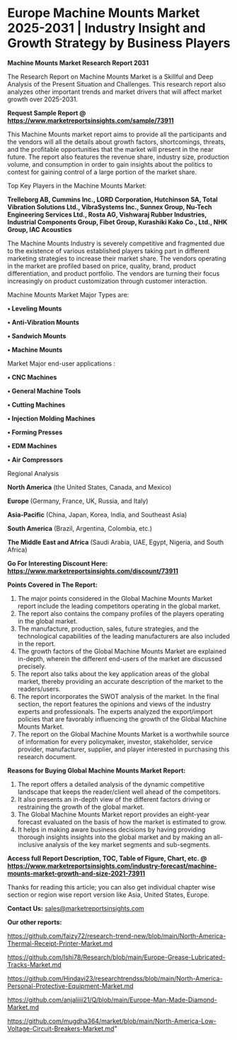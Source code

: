  # Europe Machine Mounts Market 2025-2031 | Industry Insight and Growth Strategy by Business Players

<strong>Machine Mounts Market Research Report 2031</strong>

The Research Report on Machine Mounts Market is a Skillful and Deep Analysis of the Present Situation and Challenges. This research report also analyzes other important trends and market drivers that will affect market growth over 2025-2031.

<strong>Request Sample Report @ <a href=https://www.marketreportsinsights.com/sample/73911>https://www.marketreportsinsights.com/sample/73911</a></strong>

This Machine Mounts market report aims to provide all the participants and the vendors will all the details about growth factors, shortcomings, threats, and the profitable opportunities that the market will present in the near future. The report also features the revenue share, industry size, production volume, and consumption in order to gain insights about the politics to contest for gaining control of a large portion of the market share.

Top Key Players in the Machine Mounts Market:

<strong>Trelleborg AB, Cummins Inc., LORD Corporation, Hutchinson SA, Total Vibration Solutions Ltd., VibraSystems Inc., Sunnex Group, Nu-Tech Engineering Services Ltd., Rosta AG, Vishwaraj Rubber Industries, Industrial Components Group, Fibet Group, Kurashiki Kako Co., Ltd., NHK Group, IAC Acoustics</strong>

The Machine Mounts Industry is severely competitive and fragmented due to the existence of various established players taking part in different marketing strategies to increase their market share. The vendors operating in the market are profiled based on price, quality, brand, product differentiation, and product portfolio. The vendors are turning their focus increasingly on product customization through customer interaction.

Machine Mounts Market Major Types are:

<strong>• Leveling Mounts

• Anti-Vibration Mounts

• Sandwich Mounts

• Machine Mounts</strong>

Market Major end-user applications :

<strong>• CNC Machines

• General Machine Tools

• Cutting Machines

• Injection Molding Machines

• Forming Presses

• EDM Machines

• Air Compressors</strong>

Regional Analysis

</u><strong><b>North America</b></strong> (the United States, Canada, and Mexico)

<strong><b>Europe </b></strong>(Germany, France, UK, Russia, and Italy)

<strong><b>Asia-Pacific</b></strong> (China, Japan, Korea, India, and Southeast Asia)

<strong><b>South America</b></strong> (Brazil, Argentina, Colombia, etc.)

<strong><b>The Middle East and Africa</b></strong> (Saudi Arabia, UAE, Egypt, Nigeria, and South Africa)

<strong>Go For Interesting Discount Here: <a href=https://www.marketreportsinsights.com/discount/73911>https://www.marketreportsinsights.com/discount/73911</a></strong>

<strong>Points Covered in The Report:</strong>
<ol>
  <li>The major points considered in the Global Machine Mounts Market report include the leading competitors operating in the global market.</li>
  <li>The report also contains the company profiles of the players operating in the global market.</li>
  <li>The manufacture, production, sales, future strategies, and the technological capabilities of the leading manufacturers are also included in the report.</li>
  <li>The growth factors of the Global Machine Mounts Market are explained in-depth, wherein the different end-users of the market are discussed precisely.</li>
  <li>The report also talks about the key application areas of the global market, thereby providing an accurate description of the market to the readers/users.</li>
  <li>The report incorporates the SWOT analysis of the market. In the final section, the report features the opinions and views of the industry experts and professionals. The experts analyzed the export/import policies that are favorably influencing the growth of the Global Machine Mounts Market.</li>
  <li>The report on the Global Machine Mounts Market is a worthwhile source of information for every policymaker, investor, stakeholder, service provider, manufacturer, supplier, and player interested in purchasing this research document.</li>
</ol>
<strong>Reasons for Buying Global Machine Mounts Market Report:</strong>

<ol>
  <li>The report offers a detailed analysis of the dynamic competitive landscape that keeps the reader/client well ahead of the competitors.</li>
  <li>It also presents an in-depth view of the different factors driving or restraining the growth of the global market.</li>
  <li>The Global Machine Mounts Market report provides an eight-year forecast evaluated on the basis of how the market is estimated to grow.</li>
  <li>It helps in making aware business decisions by having providing thorough insights insights into the global market and by making an all-inclusive analysis of the key market segments and sub-segments.</li>
</ol>
<strong>Access full Report Description, TOC, Table of Figure, Chart, etc. @ <a href=https://www.marketreportsinsights.com/industry-forecast/machine-mounts-market-growth-and-size-2021-73911>https://www.marketreportsinsights.com/industry-forecast/machine-mounts-market-growth-and-size-2021-73911</a></strong>


Thanks for reading this article; you can also get individual chapter wise section or region wise report version like Asia, United States, Europe.

<strong>Contact Us:</strong>
sales@marketreportsinsights.com

<strong>Our other reports:</strong>

<a href=https://github.com/faizy72/research-trend-new/blob/main/North-America-Thermal-Receipt-Printer-Market.md>https://github.com/faizy72/research-trend-new/blob/main/North-America-Thermal-Receipt-Printer-Market.md</a>

<a href=https://github.com/Ishi78/Research/blob/main/Europe-Grease-Lubricated-Tracks-Market.md>https://github.com/Ishi78/Research/blob/main/Europe-Grease-Lubricated-Tracks-Market.md</a>

<a href=https://github.com/Hindavi23/researchtrendss/blob/main/North-America-Personal-Protective-Equipment-Market.md>https://github.com/Hindavi23/researchtrendss/blob/main/North-America-Personal-Protective-Equipment-Market.md</a>

<a href=https://github.com/anjaliiii21/Q/blob/main/Europe-Man-Made-Diamond-Market.md>https://github.com/anjaliiii21/Q/blob/main/Europe-Man-Made-Diamond-Market.md</a>

<a href=https://github.com/mugdha364/market/blob/main/North-America-Low-Voltage-Circuit-Breakers-Market.md>https://github.com/mugdha364/market/blob/main/North-America-Low-Voltage-Circuit-Breakers-Market.md</a>"
